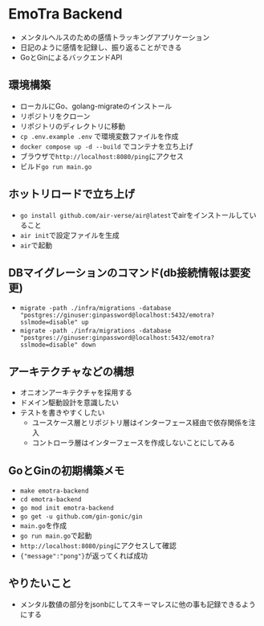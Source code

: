 # EmoTra Backend
- メンタルヘルスのための感情トラッキングアプリケーション
- 日記のように感情を記録し、振り返ることができる
- GoとGinによるバックエンドAPI

## 環境構築
- ローカルにGo、golang-migrateのインストール
- リポジトリをクローン
- リポジトリのディレクトリに移動
- `cp .env.example .env` で環境変数ファイルを作成
- `docker compose up -d --build` でコンテナを立ち上げ
- ブラウザで`http://localhost:8080/ping`にアクセス
- ビルド`go run main.go`

## ホットリロードで立ち上げ
- `go install github.com/air-verse/air@latest`でairをインストールしていること
- `air init`で設定ファイルを生成
- `air`で起動

## DBマイグレーションのコマンド(db接続情報は要変更)
- `migrate -path ./infra/migrations -database "postgres://ginuser:ginpassword@localhost:5432/emotra?sslmode=disable" up`
- `migrate -path ./infra/migrations -database "postgres://ginuser:ginpassword@localhost:5432/emotra?sslmode=disable" down`

## アーキテクチャなどの構想
- オニオンアーキテクチャを採用する
- ドメイン駆動設計を意識したい
- テストを書きやすくしたい
  - ユースケース層とリポジトリ層はインターフェース経由で依存関係を注入
  - コントローラ層はインターフェースを作成しないことにしてみる


## GoとGinの初期構築メモ
- `make emotra-backend`
- `cd emotra-backend`
- `go mod init emotra-backend`
- `go get -u github.com/gin-gonic/gin`
- `main.go`を作成
- `go run main.go`で起動
- `http://localhost:8080/ping`にアクセスして確認
- `{"message":"pong"}`が返ってくれば成功

## やりたいこと
- メンタル数値の部分をjsonbにしてスキーマレスに他の事も記録できるようにする
